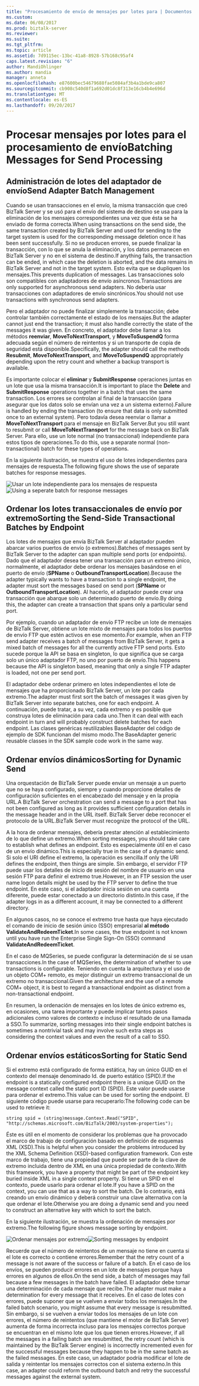 ```yaml
---
title: "Procesamiento de envío de mensajes por lotes para | Documentos de Microsoft"
ms.custom: 
ms.date: 06/08/2017
ms.prod: biztalk-server
ms.reviewer: 
ms.suite: 
ms.tgt_pltfrm: 
ms.topic: article
ms.assetid: 7d9115ec-13bc-41a8-8928-57b168c95af4
caps.latest.revision: "6"
author: MandiOhlinger
ms.author: mandia
manager: anneta
ms.openlocfilehash: e87600bec54679688fae5084af3b4a1bde9ca807
ms.sourcegitcommit: cb908c540d8f1a692d01dc8f313e16cb4b4e696d
ms.translationtype: MT
ms.contentlocale: es-ES
ms.lasthandoff: 09/20/2017
---
```

# <a name="batching-messages-for-send-processing"></a><span data-ttu-id="98830-102">Procesar mensajes por lotes para el procesamiento de envío</span><span class="sxs-lookup"><span data-stu-id="98830-102">Batching Messages for Send Processing</span></span>
## <a name="send-adapter-batch-management"></a><span data-ttu-id="98830-103">Administración de lotes del adaptador de envío</span><span class="sxs-lookup"><span data-stu-id="98830-103">Send Adapter Batch Management</span></span>  
 <span data-ttu-id="98830-104">Cuando se usan transacciones en el envío, la misma transacción que creó BizTalk Server y se usó para el envío del sistema de destino se usa para la eliminación de los mensajes correspondientes una vez que ésta se ha enviado de forma correcta.</span><span class="sxs-lookup"><span data-stu-id="98830-104">When using transactions on the send side, the same transaction created by BizTalk Server and used for sending to the target system is used for the corresponding message deletion once it has been sent successfully.</span></span> <span data-ttu-id="98830-105">Si no se producen errores, se puede finalizar la transacción, con lo que se anula la eliminación, y los datos permanecen en BizTalk Server y no en el sistema de destino.</span><span class="sxs-lookup"><span data-stu-id="98830-105">If anything fails, the transaction can be ended, in which case the deletion is aborted, and the data remains in BizTalk Server and not in the target system.</span></span> <span data-ttu-id="98830-106">Esto evita que se dupliquen los mensajes.</span><span class="sxs-lookup"><span data-stu-id="98830-106">This prevents duplication of messages.</span></span> <span data-ttu-id="98830-107">Las transacciones solo son compatibles con adaptadores de envío asíncronos.</span><span class="sxs-lookup"><span data-stu-id="98830-107">Transactions are only supported for asynchronous send adapters.</span></span> <span data-ttu-id="98830-108">No debería usar transacciones con adaptadores de envío sincrónicos.</span><span class="sxs-lookup"><span data-stu-id="98830-108">You should not use transactions with synchronous send adapters.</span></span>  
  
 <span data-ttu-id="98830-109">Pero el adaptador no puede finalizar simplemente la transacción; debe controlar también correctamente el estado de los mensajes.</span><span class="sxs-lookup"><span data-stu-id="98830-109">But the adapter cannot just end the transaction; it must also handle correctly the state of the messages it was given.</span></span> <span data-ttu-id="98830-110">En concreto, el adaptador debe llamar a los métodos **reenviar**, **MoveToNextTransport**, y **MoveToSuspendQ** forma adecuada según el número de reintentos y si un transporte de copia de seguridad está disponible.</span><span class="sxs-lookup"><span data-stu-id="98830-110">Specifically, the adapter should call the methods **Resubmit**, **MoveToNextTransport**, and **MoveToSuspendQ** appropriately depending upon the retry count and whether a backup transport is available.</span></span>  
  
 <span data-ttu-id="98830-111">Es importante colocar el **eliminar** y **SubmitResponse** operaciones juntas en un lote que usa la misma transacción.</span><span class="sxs-lookup"><span data-stu-id="98830-111">It is important to place the **Delete** and **SubmitResponse** operations together in a batch that uses the same transaction.</span></span> <span data-ttu-id="98830-112">Los errores se controlan al final de la transacción (para asegurar que los datos solo se envían una vez a un sistema externo).</span><span class="sxs-lookup"><span data-stu-id="98830-112">Failure is handled by ending the transaction (to ensure that data is only submitted once to an external system).</span></span> <span data-ttu-id="98830-113">Pero todavía desea reenviar o llamar a **MoveToNextTransport** para el mensaje en BizTalk Server.</span><span class="sxs-lookup"><span data-stu-id="98830-113">But you still want to resubmit or call **MoveToNextTransport** for the message back on BizTalk Server.</span></span> <span data-ttu-id="98830-114">Para ello, use un lote normal (no transaccional) independiente para estos tipos de operaciones.</span><span class="sxs-lookup"><span data-stu-id="98830-114">To do this, use a separate normal (non-transactional) batch for these types of operations.</span></span>  
  
 <span data-ttu-id="98830-115">En la siguiente ilustración, se muestra el uso de lotes independientes para mensajes de respuesta.</span><span class="sxs-lookup"><span data-stu-id="98830-115">The following figure shows the use of separate batches for response messages.</span></span>  
  
 <span data-ttu-id="98830-116">![Usar un lote independiente para los mensajes de respuesta](../core/media/eawp-seperatebatch.gif "EAWP_SeperateBatch")</span><span class="sxs-lookup"><span data-stu-id="98830-116">![Using a seperate batch for response messages](../core/media/eawp-seperatebatch.gif "EAWP_SeperateBatch")</span></span>  
  
## <a name="sorting-the-send-side-transactional-batches-by-endpoint"></a><span data-ttu-id="98830-117">Ordenar los lotes transaccionales de envío por extremo</span><span class="sxs-lookup"><span data-stu-id="98830-117">Sorting the Send-Side Transactional Batches by Endpoint</span></span>  
 <span data-ttu-id="98830-118">Los lotes de mensajes que envía BizTalk Server al adaptador pueden abarcar varios puertos de envío (o extremos).</span><span class="sxs-lookup"><span data-stu-id="98830-118">Batches of messages sent by BizTalk Server to the adapter can span multiple send ports (or endpoints).</span></span> <span data-ttu-id="98830-119">Dado que el adaptador desea tener una transacción para un extremo único, normalmente, el adaptador debe ordenar los mensajes basándose en el puerto de envío (**SPName** o **OutboundTransportLocation**).</span><span class="sxs-lookup"><span data-stu-id="98830-119">Because the adapter typically wants to have a transaction to a single endpoint, the adapter must sort the messages based on send port (**SPName** or **OutboundTransportLocation**).</span></span> <span data-ttu-id="98830-120">Al hacerlo, el adaptador puede crear una transacción que abarque solo un determinado puerto de envío.</span><span class="sxs-lookup"><span data-stu-id="98830-120">By doing this, the adapter can create a transaction that spans only a particular send port.</span></span>  
  
 <span data-ttu-id="98830-121">Por ejemplo, cuando un adaptador de envío FTP recibe un lote de mensajes de BizTalk Server, obtiene un lote mixto de mensajes para todos los puertos de envío FTP que estén activos en ese momento.</span><span class="sxs-lookup"><span data-stu-id="98830-121">For example, when an FTP send adapter receives a batch of messages from BizTalk Server, it gets a mixed batch of messages for all the currently active FTP send ports.</span></span> <span data-ttu-id="98830-122">Esto sucede porque la API se basa en singleton, lo que significa que se carga solo un único adaptador FTP, no uno por puerto de envío.</span><span class="sxs-lookup"><span data-stu-id="98830-122">This happens because the API is singleton based, meaning that only a single FTP adapter is loaded, not one per send port.</span></span>  
  
 <span data-ttu-id="98830-123">El adaptador debe ordenar primero en lotes independientes el lote de mensajes que ha proporcionado BizTalk Server, un lote por cada extremo.</span><span class="sxs-lookup"><span data-stu-id="98830-123">The adapter must first sort the batch of messages it was given by BizTalk Server into separate batches, one for each endpoint.</span></span> <span data-ttu-id="98830-124">A continuación, puede tratar, a su vez, cada extremo y es posible que construya lotes de eliminación para cada uno.</span><span class="sxs-lookup"><span data-stu-id="98830-124">Then it can deal with each endpoint in turn and will probably construct delete batches for each endpoint.</span></span> <span data-ttu-id="98830-125">Las clases genéricas reutilizables BaseAdapter del código de ejemplo de SDK funcionan del mismo modo.</span><span class="sxs-lookup"><span data-stu-id="98830-125">The BaseAdapter generic reusable classes in the SDK sample code work in the same way.</span></span>  
  
## <a name="sorting-for-dynamic-send"></a><span data-ttu-id="98830-126">Ordenar envíos dinámicos</span><span class="sxs-lookup"><span data-stu-id="98830-126">Sorting for Dynamic Send</span></span>  
 <span data-ttu-id="98830-127">Una orquestación de BizTalk Server puede enviar un mensaje a un puerto que no se haya configurado, siempre y cuando proporcione detalles de configuración suficientes en el encabezado del mensaje y en la propia URL.</span><span class="sxs-lookup"><span data-stu-id="98830-127">A BizTalk Server orchestration can send a message to a port that has not been configured as long as it provides sufficient configuration details in the message header and in the URL itself.</span></span> <span data-ttu-id="98830-128">BizTalk Server debe reconocer el protocolo de la URL.</span><span class="sxs-lookup"><span data-stu-id="98830-128">BizTalk Server must recognize the protocol of the URL.</span></span>  
  
 <span data-ttu-id="98830-129">A la hora de ordenar mensajes, debería prestar atención al establecimiento de lo que define un extremo.</span><span class="sxs-lookup"><span data-stu-id="98830-129">When sorting messages, you should take care to establish what defines an endpoint.</span></span> <span data-ttu-id="98830-130">Esto es especialmente útil en el caso de un envío dinámico.</span><span class="sxs-lookup"><span data-stu-id="98830-130">This is especially true in the case of a dynamic send.</span></span> <span data-ttu-id="98830-131">Si solo el URI define el extremo, la operación es sencilla.</span><span class="sxs-lookup"><span data-stu-id="98830-131">If only the URI defines the endpoint, then things are simple.</span></span> <span data-ttu-id="98830-132">Sin embargo, el servidor FTP puede usar los detalles de inicio de sesión del nombre de usuario en una sesión FTP para definir el extremo true.</span><span class="sxs-lookup"><span data-stu-id="98830-132">However, in an FTP session the user name logon details might be used by the FTP server to define the true endpoint.</span></span> <span data-ttu-id="98830-133">En este caso, si el adaptador inicia sesión en una cuenta diferente, puede estar conectado a un directorio distinto.</span><span class="sxs-lookup"><span data-stu-id="98830-133">In this case, if the adapter logs in as a different account, it may be connected to a different directory.</span></span>  
  
 <span data-ttu-id="98830-134">En algunos casos, no se conoce el extremo true hasta que haya ejecutado el comando de inicio de sesión único (SSO) empresarial **al método ValidateAndRedeemTicket**.</span><span class="sxs-lookup"><span data-stu-id="98830-134">In some cases, the true endpoint is not known until you have run the Enterprise Single Sign-On (SSO) command **ValidateAndRedeemTicket**.</span></span>  
  
 <span data-ttu-id="98830-135">En el caso de MQSeries, se puede configurar la determinación de si se usan transacciones.</span><span class="sxs-lookup"><span data-stu-id="98830-135">In the case of MQSeries, the determination of whether to use transactions is configurable.</span></span> <span data-ttu-id="98830-136">Teniendo en cuenta la arquitectura y el uso de un objeto COM+ remoto, es mejor distinguir un extremo transaccional de un extremo no transaccional.</span><span class="sxs-lookup"><span data-stu-id="98830-136">Given the architecture and the use of a remote COM+ object, it is best to regard a transactional endpoint as distinct from a non-transactional endpoint.</span></span>  
  
 <span data-ttu-id="98830-137">En resumen, la ordenación de mensajes en los lotes de único extremo es, en ocasiones, una tarea importante y puede implicar tantos pasos adicionales como valores de contexto e incluso el resultado de una llamada a SSO.</span><span class="sxs-lookup"><span data-stu-id="98830-137">To summarize, sorting messages into their single endpoint batches is sometimes a nontrivial task and may involve such extra steps as considering the context values and even the result of a call to SSO.</span></span>  
  
## <a name="sorting-for-static-send"></a><span data-ttu-id="98830-138">Ordenar envíos estáticos</span><span class="sxs-lookup"><span data-stu-id="98830-138">Sorting for Static Send</span></span>  
 <span data-ttu-id="98830-139">Si el extremo está configurado de forma estática, hay un único GUID en el contexto del mensaje denominado Id. de puerto estático (SPID).</span><span class="sxs-lookup"><span data-stu-id="98830-139">If the endpoint is a statically configured endpoint there is a unique GUID on the message context called the static port ID (SPID).</span></span> <span data-ttu-id="98830-140">Este valor puede usarse para ordenar el extremo.</span><span class="sxs-lookup"><span data-stu-id="98830-140">This value can be used for sorting the endpoint.</span></span> <span data-ttu-id="98830-141">El siguiente código puede usarse para recuperarlo:</span><span class="sxs-lookup"><span data-stu-id="98830-141">The following code can be used to retrieve it:</span></span>  
  
```  
string spid = (string)message.Context.Read("SPID", "http://schemas.microsoft.com/BizTalk/2003/system-properties");  
```  
  
 <span data-ttu-id="98830-142">Éste es útil en el momento de considerar los problemas que ha provocado el marco de trabajo de configuración basado en definición de esquemas XML (XSD).</span><span class="sxs-lookup"><span data-stu-id="98830-142">This is helpful when you consider the problems introduced by the XML Schema Definition (XSD)-based configuration framework.</span></span> <span data-ttu-id="98830-143">Con este marco de trabajo, tiene una propiedad que puede ser parte de la clave de extremo incluida dentro de XML en una única propiedad de contexto.</span><span class="sxs-lookup"><span data-stu-id="98830-143">With this framework, you have a property that might be part of the endpoint key buried inside XML in a single context property.</span></span> <span data-ttu-id="98830-144">Si tiene un SPID en el contexto, puede usarlo para ordenar el lote.</span><span class="sxs-lookup"><span data-stu-id="98830-144">If you have a SPID on the context, you can use that as a way to sort the batch.</span></span> <span data-ttu-id="98830-145">De lo contrario, está creando un envío dinámico y deberá construir una clave alternativa con la que ordenar el lote.</span><span class="sxs-lookup"><span data-stu-id="98830-145">Otherwise you are doing a dynamic send and you need to construct an alternative key with which to sort the batch.</span></span>  
  
 <span data-ttu-id="98830-146">En la siguiente ilustración, se muestra la ordenación de mensajes por extremo.</span><span class="sxs-lookup"><span data-stu-id="98830-146">The following figure shows message sorting by endpoint.</span></span>  
  
 <span data-ttu-id="98830-147">![Ordenar mensajes por extremo](../core/media/eawp-sortbatch.gif "EAWP_SortBatch")</span><span class="sxs-lookup"><span data-stu-id="98830-147">![Sorting messages by endpoint](../core/media/eawp-sortbatch.gif "EAWP_SortBatch")</span></span>  
  
 <span data-ttu-id="98830-148">Recuerde que el número de reintentos de un mensaje no tiene en cuenta si el lote es correcto o contiene errores.</span><span class="sxs-lookup"><span data-stu-id="98830-148">Remember that the retry count of a message is not aware of the success or failure of a batch.</span></span> <span data-ttu-id="98830-149">En el caso de los envíos, se pueden producir errores en un lote de mensajes porque haya errores en algunos de ellos.</span><span class="sxs-lookup"><span data-stu-id="98830-149">On the send side, a batch of messages may fail because a few messages in the batch have failed.</span></span> <span data-ttu-id="98830-150">El adaptador debe tomar una determinación de cada mensaje que recibe.</span><span class="sxs-lookup"><span data-stu-id="98830-150">The adapter must make a determination for every message that it receives.</span></span> <span data-ttu-id="98830-151">En el caso de lotes con errores, puede suponer que se vuelven a enviar todos los mensajes.</span><span class="sxs-lookup"><span data-stu-id="98830-151">In the failed batch scenario, you might assume that every message is resubmitted.</span></span> <span data-ttu-id="98830-152">Sin embargo, si se vuelven a enviar todos los mensajes de un lote con errores, el número de reintentos (que mantiene el motor de BizTalk Server) aumenta de forma incorrecta incluso para los mensajes correctos porque se encuentran en el mismo lote que los que tienen errores.</span><span class="sxs-lookup"><span data-stu-id="98830-152">However, if all the messages in a failing batch are resubmitted, the retry count (which is maintained by the BizTalk Server engine) is incorrectly incremented even for the successful messages because they happen to be in the same batch as the failed messages.</span></span> <span data-ttu-id="98830-153">En este caso, un adaptador podría modificar el lote de salida y reintentar los mensajes correctos con el sistema externo.</span><span class="sxs-lookup"><span data-stu-id="98830-153">In this case, an adapter could reform the outbound batch and retry the successful messages against the external system.</span></span>